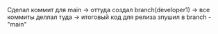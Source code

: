 Сделал коммит для main -> оттуда создал branch(developer1) -> все коммиты деллал туда -> итоговый код для релиза зпушил в branch - "main"
